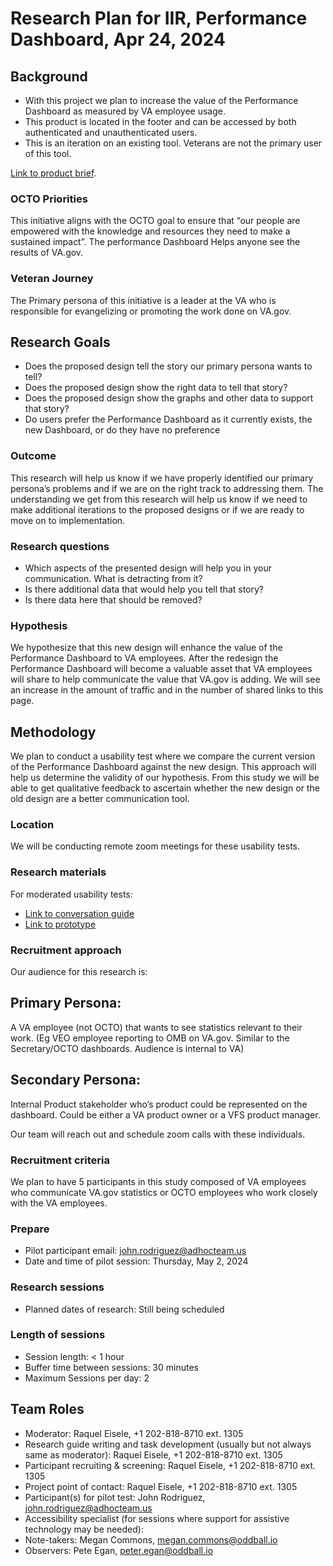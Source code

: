 # Research Plan for IIR, Performance Dashboard, Apr 24, 2024

## Background

- With this project we plan to increase the value of the Performance Dashboard as measured by VA employee usage.
- This product is located in the footer and can be accessed by both authenticated and unauthenticated users.
- This is an iteration on an existing tool. Veterans are not the primary user of this tool.

[Link to product brief](https://docs.google.com/document/d/1ufvprKy4dVO8pGFn-5rhZiXkgrKmJeOV8bSx3242kik/edit#heading=h.zcwdhopz14el).

### OCTO Priorities 

This initiative aligns with the OCTO goal to ensure that “our people are empowered with the knowledge and resources they need to make a sustained impact”. The performance Dashboard Helps anyone see the results of VA.gov.

### Veteran Journey
The Primary persona of this initiative is a leader at the VA who is responsible for evangelizing or promoting the work done on VA.gov. 

## Research Goals	
- Does the proposed design tell the story our primary persona wants to tell?
- Does the proposed design show the right data to tell that story?
- Does the proposed design show the graphs and other data to support that story?
- Do users prefer the Performance Dashboard as it currently exists, the new Dashboard, or do they have no preference


### Outcome
This research will help us know if we have properly identified our primary persona’s problems and if we are on the right track to addressing them. The understanding we get from this research will help us know if we need to make additional iterations to the proposed designs or if we are ready to move on to implementation.

### Research questions

- Which aspects of the presented design will help you in your communication. What is detracting from it?
- Is there additional data that would help you tell that story?
- Is there data here that should be removed?

### Hypothesis

We hypothesize that this new design will enhance the value of the Performance Dashboard to VA employees. After the redesign the Performance Dashboard will become a valuable asset that VA employees will share to help communicate the value that VA.gov is adding. We will see an increase in the amount of traffic and in the number of shared links to this page.

## Methodology	

We plan to conduct a usability test where we compare the current version of the Performance Dashboard against the new design. This approach will help us determine the validity of our hypothesis. From this study we will be able to get qualitative feedback to ascertain whether the new design or the old design are a better communication tool.

### Location

We will be conducting remote zoom meetings for these usability tests.

### Research materials

For moderated usability tests: 
- [Link to conversation guide](https://github.com/department-of-veterans-affairs/va.gov-team/blob/master/products/performance-dashboard/research/2024-04-Research-PerformanceDashboardRedesign/usability-conversation-guide.md)
- [Link to prototype](https://www.figma.com/proto/2PtOg1H5h5obJUFg7DJpc8/Performance-Dashboard-Larger-Updates?page-id=512%3A55032&type=design&node-id=512-55033&viewport=779%2C532%2C0.11&t=yLUJLXgNFu8BdZro-1&scaling=scale-down&starting-point-node-id=512%3A55033&mode=design)

### Recruitment approach

Our audience for this research is: 
## Primary Persona:
A VA employee (not OCTO) that wants to see statistics relevant to their work. (Eg VEO employee reporting to OMB on VA.gov. Similar to the Secretary/OCTO dashboards. Audience is internal to VA)
## Secondary Persona: 
Internal Product stakeholder who’s product could be represented on the dashboard. Could be either a VA product owner or a VFS product manager.


Our team will reach out and schedule zoom calls with these individuals.


### Recruitment criteria
We plan to have 5 participants in this study composed of VA employees who communicate VA.gov statistics or OCTO employees who work closely with the VA employees. 

### Prepare

* Pilot participant email: john.rodriguez@adhocteam.us
* Date and time of pilot session: Thursday, May 2, 2024 

### Research sessions
* Planned dates of research: Still being scheduled

### Length of sessions
* Session length: < 1 hour
* Buffer time between sessions: 30 minutes 
* Maximum Sessions per day: 2
	
## Team Roles	

- Moderator: Raquel Eisele, +1 202-818-8710 ext. 1305	
- Research guide writing and task development (usually but not always same as moderator): Raquel Eisele, +1 202-818-8710 ext. 1305	
- Participant recruiting & screening:	Raquel Eisele, +1 202-818-8710 ext. 1305
- Project point of contact:	Raquel Eisele, +1 202-818-8710 ext. 1305
- Participant(s) for pilot test: John Rodriguez, john.rodriguez@adhocteam.us
- Accessibility specialist (for sessions where support for assistive technology may be needed):	
- Note-takers: Megan Commons, megan.commons@oddball.io	
- Observers: Pete Egan, peter.egan@oddball.io

